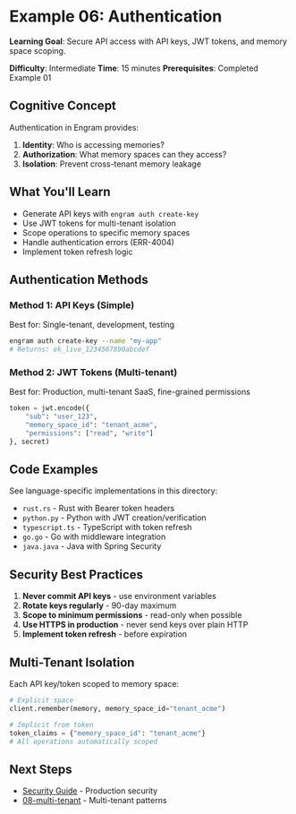 # Example 06: Authentication

**Learning Goal**: Secure API access with API keys, JWT tokens, and memory space scoping.

**Difficulty**: Intermediate
**Time**: 15 minutes
**Prerequisites**: Completed Example 01

## Cognitive Concept

Authentication in Engram provides:
1. **Identity**: Who is accessing memories?
2. **Authorization**: What memory spaces can they access?
3. **Isolation**: Prevent cross-tenant memory leakage

## What You'll Learn

- Generate API keys with `engram auth create-key`
- Use JWT tokens for multi-tenant isolation
- Scope operations to specific memory spaces
- Handle authentication errors (ERR-4004)
- Implement token refresh logic

## Authentication Methods

### Method 1: API Keys (Simple)
Best for: Single-tenant, development, testing

```bash
engram auth create-key --name "my-app"
# Returns: ek_live_1234567890abcdef
```

### Method 2: JWT Tokens (Multi-tenant)
Best for: Production, multi-tenant SaaS, fine-grained permissions

```python
token = jwt.encode({
    "sub": "user_123",
    "memory_space_id": "tenant_acme",
    "permissions": ["read", "write"]
}, secret)
```

## Code Examples

See language-specific implementations in this directory:

- `rust.rs` - Rust with Bearer token headers
- `python.py` - Python with JWT creation/verification
- `typescript.ts` - TypeScript with token refresh
- `go.go` - Go with middleware integration
- `java.java` - Java with Spring Security

## Security Best Practices

1. **Never commit API keys** - use environment variables
2. **Rotate keys regularly** - 90-day maximum
3. **Scope to minimum permissions** - read-only when possible
4. **Use HTTPS in production** - never send keys over plain HTTP
5. **Implement token refresh** - before expiration

## Multi-Tenant Isolation

Each API key/token scoped to memory space:

```python
# Explicit space
client.remember(memory, memory_space_id="tenant_acme")

# Implicit from token
token_claims = {"memory_space_id": "tenant_acme"}
# All operations automatically scoped
```

## Next Steps

- [Security Guide](/operations/security.md) - Production security
- [08-multi-tenant](../08-multi-tenant/) - Multi-tenant patterns
